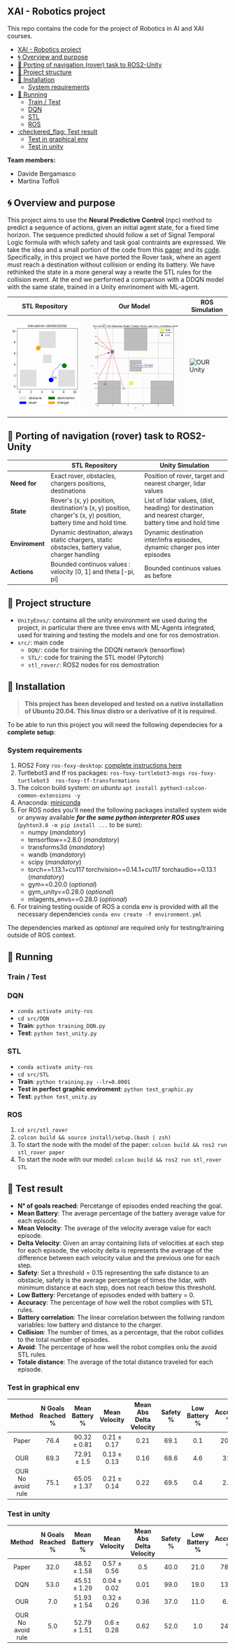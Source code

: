 ## XAI - Robotics project

This repo contains the code for the project of Robotics in AI and XAI courses.
- [XAI - Robotics project](#xai---robotics-project)
- [:cyclone: Overview and purpose](#cyclone-overview-and-purpose)
- [:whale: Porting of navigation (rover) task to ROS2-Unity](#whale-porting-of-navigation-rover-task-to-ros2-unity)
- [:book: Project structure](#book-project-structure)
- [:syringe: Installation](#syringe-installation)
  - [System requirements](#system-requirements)
- [:trumpet: Running](#trumpet-running)
  - [Train / Test](#train--test)
  - [DQN](#dqn)
  - [STL](#stl)
  - [ROS](#ros)
- [:checkered\_flag: Test result](#checkered_flag-test-result)
  - [Test in graphical env](#test-in-graphical-env)
  - [Test in unity](#test-in-unity)


**Team members:**
- Davide Bergamasco
- Martina Toffoli

## :cyclone: Overview and purpose 

This project aims to use the **Neural Predictive Control** (npc) method to predict a sequence of actions, given an initial agent state, for a fixed time horizon. The sequence predicted should follow a set of Signal Temporal Logic formula with which safety and task goal contraints are expressed. We take the idea and a small portion of the code from this [paper](https://arxiv.org/abs/2309.05131) and its [code](https://github.com/mengyuest/stl_npc). Specifically, in this project we have ported the Rover task, where an agent must reach a destination without collision or ending its battery. 
We have rethinked the state in a more general way a rewite the STL rules for the collision event. At the end we performed a comparison with a DDQN model with the same state, trained in a Unity envrinoment with ML-agent.


| STL Repository | Our Model | ROS Simulation |
|----------------|-----------|------------------|
| ![Paper GIF](./asset/paper.gif)   | ![OUR Graphics](./asset/our.gif) | ![OUR Unity](./asset/charger-speedy.gif) |


## :whale: Porting of navigation (rover) task to ROS2-Unity

|                | STL Repository                                                                                                 | Unity Simulation                                                                                      |
|----------------|----------------------------------------------------------------------------------------------------------------|-------------------------------------------------------------------------------------------------------|
| **Need for**   | Exact rover, obstacles, chargers positions, destinations                                                       | Position of rover, target and  nearest charger, lidar values                                          |
| **State**      | Rover's (x, y) position, destination's (x, y) position, charger's (x, y) position, battery time and hold time. | List of lidar values, (dist, heading) for destination and nearest charger, battery time and hold time |
| **Enviroment** | Dynamic destination, always static chargers, static obstacles, battery value, charger handling                 | Dynamic destination inter/infra episodes, dynamic charger pos inter episodes                          |
| **Actions**    | Bounded continuos values : velocity [0, 1] and theta [-pi, pi]                                                 | Bounded continuos values as before                                                                    |


## :book: Project structure

 - `UnityEnvs/`: contains all the unity environment we used during the project, in particular there are three envs with ML-Agents integrated, used for training and testing the models and one for ros demostration.
 - `src/`: main code
   - `DQN/`: code for training the DDQN network (tensorflow)
   - `STL/`: code for training the STL model (Pytorch)
   - `stl_rover/`: ROS2 nodes for ros demostration

## :syringe: Installation

> **This project has been developed and tested on a native installation of Ubuntu 20.04. This linux distro or a derivative of it is required.**

To be able to run this project you will need the following dependecies for a **complete setup**:

### System requirements

1. ROS2 Foxy `ros-foxy-desktop`: [complete instructions here](https://docs.ros.org/en/foxy/Installation/Ubuntu-Install-Debians.html)
2. Turtlebot3 and tf ros packages: `ros-foxy-turtlebot3-msgs ros-foxy-turtlebot3  ros-foxy-tf-transformations`
3. The colcon build system: *on ubuntu* `apt install python3-colcon-common-extensions -y`
4. Anaconda: [miniconda](https://docs.conda.io/projects/conda/en/stable/user-guide/install/linux.html)
5. For ROS nodes you'll need the following packages installed system wide or anyway available ***for the same python interpreter ROS uses*** (`pyhton3.8 -m pip install ...` to be sure):
    - numpy (*mandatory*)
    - tensorflow==2.8.0 (*mandatory*)
    - transforms3d (*mandatory*)
    - wandb (*mandatory*)
    - scipy (*mandatory*)
    - torch==1.13.1+cu117 torchvision==0.14.1+cu117 torchaudio==0.13.1 (*mandatory*)
    - gym==0.20.0 (*optional*)
    - gym_unity==0.28.0 (*optional*)
    - mlagents_envs==0.28.0 (*optional*)
6. For training testing ouside of ROS a conda env is provided with all the necessary dependencies `conda env create -f environment.yml`

The dependencies marked as *optional* are required only for testing/training outside of ROS context.
    


## :trumpet: Running

### Train / Test

### DQN 
 - `conda activate unity-ros`
 - `cd src/DQN`
 - **Train**: `python training_DQN.py`
 - **Test**: `python test_unity.py`

### STL
 - `conda activate unity-ros`
 - `cd src/STL`
 - **Train**: `python training.py --lr=0.0001`
 - **Test in perfect graphic enviroment**: `python test_graphic.py`
 - **Test**: `python test_unity.py`


### ROS

1. `cd src/stl_rover`
2. `colcon build && source install/setup.(bash | zsh)`
3. To start the node with the model of the paper: `colcon build && ros2 run stl_rover paper`
4. To start the node with our model: `colcon build && ros2 run stl_rover STL`


## :checkered_flag: Test result

- **N° of goals reached**: Percetange of episodes ended reaching the goal.
- **Mean Battery**:  The average percentage of the battery average value for each episode.
- **Mean Velocity**: The average of the velocity average value for each episode.
- **Delta Velocity**: Given an array containing lists of velocities at each step for each episode, the velocity delta is represents the average of the difference between each velocity value and the previous one for each step.
- **Safety**:
Set a threshold = 0.15 representing the safe distance to an obstacle, safety is the average percentage of times the lidar, with minimum distance at each step, does not reach below this threshold.
- **Low Battery**: Percetange of episodes ended with battery = 0.
- **Accuracy**: The percentage of how well the robot complies with STL rules.
- **Battery correlation**: The linear correlation between the follwing random variables: low battery and distance to the charger.
- **Collision**: The number of times, as a percentage, that the robot collides to the total number of episodes.
- **Avoid**: The percentage of how well the robot complies onlu the avoid STL rules.
- **Totale distance**: The average of the total distance traveled for each episode.


<!-- START TABLES -->




### Test in graphical env

|Method|N Goals Reached %|Mean Battery %|Mean Velocity|Mean Abs Delta Velocity|Safety %|Low Battery %|Accuracy %|Battery correlation|Collision %|Avoid %|Total distance|
| :---: | :---: | :---: | :---: | :---: | :---: | :---: | :---: | :---: | :---: | :---: | :---: |
|Paper|76.4|90.32 ± 0.81|0.21 ± 0.17|0.21|69.1|0.1|20.14|0.86|23.5|16.66|1.15 ± 0.94|
|OUR|69.3|72.91 ± 1.5|0.13 ± 0.13|0.16|68.6|4.6|31.3|-0.35|26.1|17.25|0.78 ± 0.91|
|OUR No avoid rule|75.1|65.05 ± 1.37|0.21 ± 0.14|0.22|69.5|0.4|2.33|-0.54|24.5|16.07|0.77 ± 0.66|






### Test in unity

|Method|N Goals Reached %|Mean Battery %|Mean Velocity|Mean Abs Delta Velocity|Safety %|Low Battery %|Accuracy %|Battery correlation|Collision %|Avoid %|Total distance|
| :---: | :---: | :---: | :---: | :---: | :---: | :---: | :---: | :---: | :---: | :---: | :---: |
|Paper|32.0|48.52 ± 1.58|0.57 ± 0.56|0.5|40.0|21.0|78.58|0.17|47.0|24.29|3.76 ± 3.23|
|DQN|53.0|45.51 ± 1.29|0.04 ± 0.02|0.01|99.0|19.0|13.45|-0.04|2.0|68.27|5.34 ± 3.77|
|OUR|7.0|51.93 ± 1.54|0.32 ± 0.26|0.36|37.0|11.0|6.95|-0.21|82.0|27.21|3.94 ± 4.79|
|OUR No avoid rule|5.0|52.79 ± 1.51|0.6 ± 0.28|0.62|52.0|1.0|24.57|-0.34|92.0|22.6|4.54 ± 5.78|

<!-- END TABLES -->